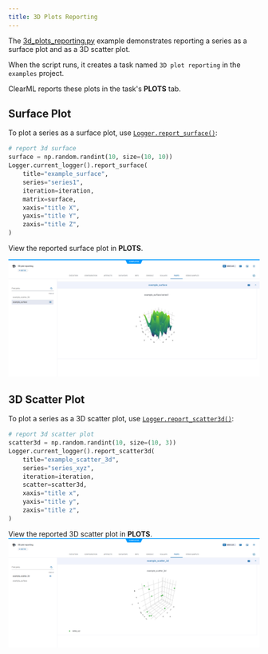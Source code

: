 ```yaml
---
title: 3D Plots Reporting
---
```


The [3d_plots_reporting.py](https://github.com/clearml/clearml/blob/master/examples/reporting/3d_plots_reporting.py) 
example demonstrates reporting a series as a surface plot and as a 3D scatter plot. 

When the script runs, it creates a task named `3D plot reporting` in the `examples` project.

ClearML reports these plots in the task's **PLOTS** tab. 

## Surface Plot

To plot a series as a surface plot, use [`Logger.report_surface()`](../../references/sdk/logger.md#report_surface):

```python
# report 3d surface
surface = np.random.randint(10, size=(10, 10))
Logger.current_logger().report_surface(
    title="example_surface",
    series="series1",
    iteration=iteration,
    matrix=surface,
    xaxis="title X",
    yaxis="title Y",
    zaxis="title Z",
)
```
View the reported surface plot in **PLOTS**.

![Surface plot](../../img/examples_reporting_02.png)

## 3D Scatter Plot

To plot a series as a 3D scatter plot, use [`Logger.report_scatter3d()`](../../references/sdk/logger.md#report_scatter3d):

```python
# report 3d scatter plot
scatter3d = np.random.randint(10, size=(10, 3))
Logger.current_logger().report_scatter3d(
    title="example_scatter_3d",
    series="series_xyz",
    iteration=iteration,
    scatter=scatter3d,
    xaxis="title x",
    yaxis="title y",
    zaxis="title z",
)
```

View the reported 3D scatter plot in **PLOTS**.
![3d scatter plot](../../img/examples_reporting_01.png)
